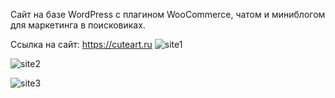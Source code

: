 Сайт на базе WordPress с плагином WooCommerce, чатом и миниблогом для маркетинга в поисковиках.

Ссылка на сайт: https://cuteart.ru
![site1](https://github.com/user-attachments/assets/e22369a7-c814-4fd5-9803-0bbf8f9becd0)

![site2](https://github.com/user-attachments/assets/3c942bb0-a427-44d6-9321-777a74c51703)

![site3](https://github.com/user-attachments/assets/017f6b80-ed6a-41da-b801-d82fd058d100)
